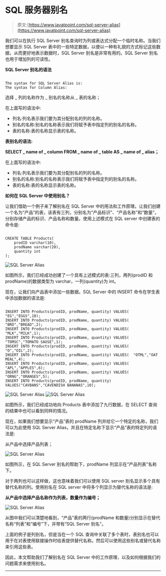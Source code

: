 # SQL 服务器别名

> 原文:[https://www.javatpoint.com/sql-server-alias](https://www.javatpoint.com/sql-server-alias)

我们可以在执行 SQL Server 别名查询时为列或表达式分配一个临时名称。当我们想要显示 SQL Server 表中的一些特定数据，以便以一种有礼貌的方式标记这些数据，从而更好地表示数据时，SQL Server 别名是非常有用的。SQL Server 别名也用于增加列的可读性。

**SQL Server 别名的语法**

```

The syntax for SQL Server Alias is:
The syntax for Column Alias:

```

选择 _ 列的名称作为 _ 别名的名称从 _ 表的名称；

在上面写的语法中:

*   列名:列名表示我们要为其分配别名的列的名称。
*   别名的名称:别名的名称表示我们将赋予表中指定列的别名的名称。
*   表的名称:表的名称显示表的名称。

**表别名的语法:**

**SELECT _ name of _ column FROM _ name of _ table AS _ name of _ alias；**

在上面写的语法中:

*   列名:列名表示我们要为其分配别名的列的名称。
*   别名的名称:别名的名称表示我们将赋予表中指定列的别名的名称。
*   表的名称:表的名称显示表的名称。

**如何在 SQL Server 中使用别名？**

让我们借助一个例子来了解别名在 SQL Server 中的用法和工作原理。让我们创建一个名为“产品”的表，该表有三列，分别名为“产品标识”、“产品名称”和“数量”，分别存储产品的标识、产品名称和数量。使用上述模式在 SQL server 中创建表的命令是:

```

CREATE TABLE Products(
	prodID varchar(10),
	prodName varchar(20),
	quantity int
);

```

![SQL Server Alias](../Images/35e64febd7a80265bae65e85f327d8b0.png)

如图所示，我们已经成功创建了一个具有上述模式的表:三列，两列(prodID 和 prodName)的数据类型为 varchar，一列(quantity)为 int。

现在，让我们向产品表中添加一些数据。SQL Server 中的 INSERT 命令在学生表中添加数据的语法是:

```

INSERT INTO Products(prodID, prodName, quantity) VALUES(  "EG","EGGS",10);
INSERT INTO Products(prodID, prodName, quantity) VALUES(  "BRD","BREAD",2);
INSERT INTO Products(prodID, prodName, quantity) VALUES(  "MLK","MILK",1);
INSERT INTO Products(prodID, prodName, quantity) VALUES(  "TOMSC","TOMATO SAUSE",1);
INSERT INTO Products(prodID, prodName, quantity) VALUES(  "O","OIL",2);
INSERT INTO Products(prodID, prodName, quantity) VALUES(  "OTML","OAT MEAL",4);
INSERT INTO Products(prodID, prodName, quantity) VALUES(  "APL","APPLES",6);
INSERT INTO Products(prodID, prodName, quantity) VALUES(  "ORNG","ORANGES",5);
INSERT INTO Products(prodID, prodName, quantity) VALUES("CAVBANS","CAVENDISH BANANAS",10);

```

![SQL Server Alias](../Images/1341f23afe71ee4f147aaa526f7a3a0f.png)
![SQL Server Alias](../Images/fe0eba38d0cb8778cc89b3bf55bb9d74.png)

如图所示，我们已经成功地向 Products 表中添加了九行数据，在 SELECT 查询的结果中也可以看到同样的情况。

现在，如果我们想要显示“产品”表的 prodName 列并给它一个特定的名称，我们可以为此使用 SQL Server Alias，并且在特定名称下显示“产品”表的特定列的语法是:

从产品中选择产品列表；

![SQL Server Alias](../Images/9543ba65857920f8a3be594b53acf065.png)

如图所示，在 SQL Server 别名的帮助下，prodName 列显示在“产品列表”名称下。

对于两列也可以这样做，这也意味着我们可以使用 SQL server 别名显示多个具有替代名称的列。使用别名在 SQL server 中将多个列显示为替代名称的语法是:

**从产品中选择产品名称作为列表，数量作为编号；**

![SQL Server Alias](../Images/a4482da568a24dba47f71597864ef8c1.png)

从图中我们可以清楚地看到，“产品”表的两行(prodName 和数量)分别显示在替代名称“列表”和“编号”下，并带有“SQL Server 别名”。

上面的例子是列别名，但是当在一个 SQL 查询中关联了多个表时，表别名也可以用于在对表使用联接操作时给表提供替代名称。然后可以使用这些别名或替代名称来引用这些表。

因此，本文帮助我们了解别名在 SQL Server 中的工作原理，以及如何根据我们的问题需求来使用别名。

* * *